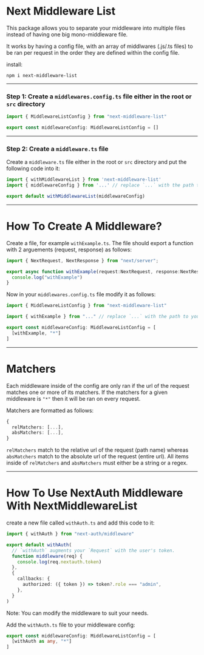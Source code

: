 # Next Middleware List
This package allows you to separate your middleware into multiple files instead of having one big mono-middleware file.

It works by having a config file, with an array of middlwares (.js/.ts files) to be ran per request in the order they are defined within the config file.

install:
```
npm i next-middleware-list
```

- - -

### Step 1: Create a `middlewares.config.ts` file either in the root or `src` directory
```ts
import { MiddlewareListConfig } from "next-middleware-list"

export const middlewareConfig: MiddlewareListConfig = []
```

- - -

### Step 2: Create a `middleware.ts` file
Create a `middleware.ts` file either in the root or `src` directory and put the following code into it:
```ts
import { withMiddlewareList } from 'next-middleware-list'
import { middlewareConfig } from '...' // replace `...` with the path to your `middlewares.config.ts` file

export default withMiddlewareList(middlewareConfig)
```

- - -

# How To Create A Middleware?

Create a file, for example `withExample.ts`. The file should export a function with 2 arguements (request, response) as follows:
```ts
import { NextRequest, NextResponse } from "next/server";

export async function withExample(request:NextRequest, response:NextResponse) {
  console.log("withExample")
}
```

Now in your `middlewares.config.ts` file modify it as follows:
```ts
import { MiddlewareListConfig } from "next-middleware-list"

import { withExample } from "..." // replace `...` with the path to your middleware file (for example `withExample.ts`)

export const middlewareConfig: MiddlewareListConfig = [
  [withExample, "*"]
]
```

- - -

# Matchers

Each middleware inside of the config are only ran if the url of the request matches one or more  of its matchers.
If the matchers for a given middleware is `"*"` then it will be ran on every request.

Matchers are formatted as follows:
```ts
{
  relMatchers: [...],
  absMatchers: [...],
}
```

`relMatchers` match to the relative url of the request (path name) whereas `absMatchers` match to the absolute url of the request (entire url).
All items inside of `relMatchers` and `absMatchers` must either be a string or a regex. 

- - -

# How To Use NextAuth Middleware With NextMiddlewareList

create a new file called `withAuth.ts` and add this code to it:
```ts
import { withAuth } from "next-auth/middleware"

export default withAuth(
  // `withAuth` augments your `Request` with the user's token.
  function middleware(req) {
    console.log(req.nextauth.token)
  },
  {
    callbacks: {
      authorized: ({ token }) => token?.role === "admin",
    },
  }
)
```
Note: You can modify the middleware to suit your needs.

Add the `withAuth.ts` file to your middleware config:
```ts
export const middlewareConfig: MiddlewareListConfig = [
  [withAuth as any, "*"]
]
```
